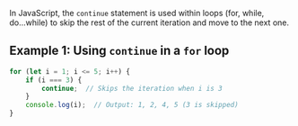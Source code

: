 
In JavaScript, the `continue` statement is used within loops (for, while, do...while) to skip the rest of the current iteration and move to the next one.

## Example 1: Using `continue` in a `for` loop

```javascript
for (let i = 1; i <= 5; i++) {
    if (i === 3) {
        continue;  // Skips the iteration when i is 3
    }
    console.log(i);  // Output: 1, 2, 4, 5 (3 is skipped)
}
```
